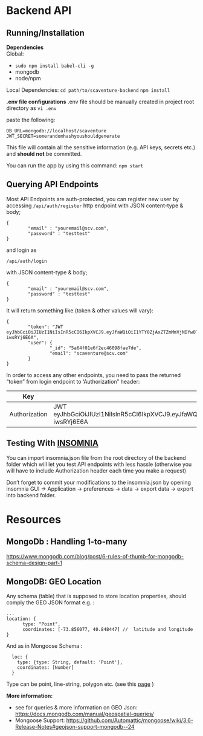 

# Backend API
## Running/Installation

**Dependencies**  
Global: 

- `sudo npm install babel-cli -g`  
- mongodb
- node/npm

Local Dependencies: 
`cd path/to/scaventure-backend`
`npm install` 

**.env file configurations**
.env file should be manually created in project root directory as 
`vi .env` 

paste the following:

    DB_URL=mongodb://localhost/scaventure
    JWT_SECRET=somerandomhashyoushouldgenerate

This file will contain all the sensitive information (e.g. API keys, secrets etc.) and **should not** be committed. 

You can run the app by using this command: 
`npm start` 


## Querying API Endpoints

Most API Endpoints are auth-protected, you can register new user by accessing
`/api/auth/register` http endpoint 
with JSON content-type & body;


    {
            "email" : "youremail@scv.com",
            "password" : "testtest"
    }

and login as 

    /api/auth/login

with JSON content-type & body;


    {
            "email" : "youremail@scv.com",
            "password" : "testtest"
    }

It will return something like (token & other values will vary): 

    {
            "token": "JWT eyJhbGciOiJIUzI1NiIsInR5cCI6IkpXVCJ9.eyJfaWQiOiI1YTY0ZjAxZTZmMmVjNDYwOThmYWU3ZGUiLCJlbWFpbCI6InNjYXZlbnR1cmVAc2N2LmNvbSIsImlhdCI6MTUxNjU3NTM0MSwiZXhwIjoxNTE2NTg1NDIxfQ.chqfMcUH1UuIyS9nuCmP6mfDyC1gtyg1-iwsRYj6E6A",
            "user": {
                    "_id": "5a64f01e6f2ec46098fae7de",
                    "email": "scaventure@scv.com"
            }
    }

In order to access any other endpoints, you need to pass the returned “token” from login endpoint to ‘Authorization” header:

| Key           | Value                                                                                                                                                                                                                   |
| ------------- | ----------------------------------------------------------------------------------------------------------------------------------------------------------------------------------------------------------------------- |
| Authorization | JWT eyJhbGciOiJIUzI1NiIsInR5cCI6IkpXVCJ9.eyJfaWQiOiI1YTY0ZjAxZTZmMmVjNDYwOThmYWU3ZGUiLCJlbWFpbCI6InNjYXZlbnR1cmVAc2N2LmNvbSIsImlhdCI6MTUxNjU3NTM0MSwiZXhwIjoxNTE2NTg1NDIxfQ.chqfMcUH1UuIyS9nuCmP6mfDyC1gtyg1-iwsRYj6E6A |



## Testing With [INSOMNIA](https://insomnia.rest/) 

You can import insomnia.json file from the root directory of the backend folder which will let you test API endpoints with less hassle (otherwise you will have to include Authorization header each time you make a request)

Don’t forget to commit your modifications to the insomnia.json by opening insomnia GUI → Application → preferences → data → export data → export into backend folder.


# Resources
## MongoDb : Handling 1-to-many

https://www.mongodb.com/blog/post/6-rules-of-thumb-for-mongodb-schema-design-part-1

## MongoDB: GEO Location

Any schema (table) that is supposed to store location properties, should comply the GEO JSON format e.g. :


    ...
    location: {
          type: "Point",
          coordinates: [-73.856077, 40.848447] //  latitude and longitude
    }

And as in Mongoose Schema :

      loc: { 
        type: {type: String, default: 'Point'}, 
        coordinates: [Number] 
      }

Type can be point, line-string, polygon etc. (see this [page](https://docs.mongodb.com/manual/reference/geojson/) )

**More information:**

- see for queries & more information on GEO Json: https://docs.mongodb.com/manual/geospatial-queries/ 
- Mongoose Support: https://github.com/Automattic/mongoose/wiki/3.6-Release-Notes#geojson-support-mongodb--24
